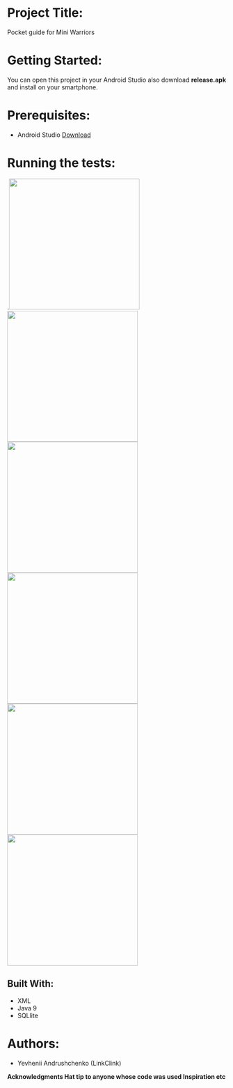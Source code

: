 
# Project Title:
Pocket guide for Mini Warriors 

# Getting Started:
You can open this project in your Android Studio also download **release.apk** and install on your smartphone.

# Prerequisites:
* Android Studio [Download](https://developer.android.com/studio)

# Running the tests:
.<img src="https://pp.userapi.com/c855236/v855236950/611ae/oNuujpMY4cQ.jpg" width="300">
<img src="https://pp.userapi.com/c850328/v850328950/166d8d/57R_pzYYWZM.jpg" width="300">
<img src="https://pp.userapi.com/c850428/v850428950/13b288/ecOvN_pC7ow.jpg" width="300">
<img src="https://pp.userapi.com/c852128/v852128950/13ab5f/VGeijgx3GV4.jpg" width="300">
<img src="https://pp.userapi.com/c853520/v853520950/66539/093QnApX3AQ.jpg" width="300">
<img src="https://pp.userapi.com/c849124/v849124950/1b3a88/CyvkHxMuqa0.jpg" width="300">

## Built With:
* XML
* Java 9
* SQLlite

# Authors:
- Yevhenii Andrushchenko (LinkClink)


**Acknowledgments
Hat tip to anyone whose code was used
Inspiration
etc**









